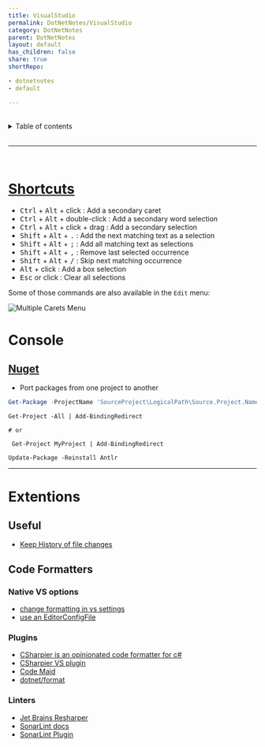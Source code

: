 ```yaml
---
title: VisualStudio
permalink: DotNetNotes/VisualStudio
category: DotNetNotes
parent: DotNetNotes
layout: default
has_children: false
share: true
shortRepo:

- dotnetnotes
- default

---
```


<br/>

<details markdown="block">    
<summary>    
Table of contents    
</summary>    
{: .text-delta }    
1. TOC    
{:toc}    
</details>

<br/>

---

<br/>

# [Shortcuts](https://learn.microsoft.com/en-us/visualstudio/ide/finding-and-replacing-text?view=vs-2022#multi-caret-selection)

- <kbd>Ctrl</kbd> + <kbd>Alt</kbd> + click : Add a secondary caret
- <kbd>Ctrl</kbd> + <kbd>Alt</kbd> + double-click : Add a secondary word selection
- <kbd>Ctrl</kbd> + <kbd>Alt</kbd> + click + drag : Add a secondary selection
- <kbd>Shift</kbd> + <kbd>Alt</kbd> + <kbd>.</kbd> : Add the next matching text as a selection
- <kbd>Shift</kbd> + <kbd>Alt</kbd> + <kbd>;</kbd> : Add all matching text as selections
- <kbd>Shift</kbd> + <kbd>Alt</kbd> + <kbd>,</kbd> : Remove last selected occurrence
- <kbd>Shift</kbd> + <kbd>Alt</kbd> + <kbd>/</kbd> : Skip next matching occurrence
- <kbd>Alt</kbd> + click : Add a box selection
- <kbd>Esc</kbd> or click : Clear all selections

Some of those commands are also available in the `Edit` menu:

![Multiple Carets Menu][2]

[1]: https://learn.microsoft.com/en-us/visualstudio/ide/finding-and-replacing-text#multi-caret-selection

[2]: https://i.stack.imgur.com/J1WkX.png

[3]: https://i.stack.imgur.com/OlNMI.png

# Console

## [Nuget](https://learn.microsoft.com/en-us/nuget/reference/ps-reference/ps-ref-get-project)

- Port packages from one project to another

```powershell
Get-Package -ProjectName 'SourceProject\LogicalPath\Source.Project.Name' | ForEach-Object { Install-Package -Id $_.Id -Version $_.Versions -Projectname 'TargetProject\LogicalPath\Target.Project.Name' }
```

```shell
Get-Project -All | Add-BindingRedirect

# or

 Get-Project MyProject | Add-BindingRedirect
```

```shell
Update-Package -Reinstall Antlr
```

---

# Extentions

## Useful

- [Keep History of file changes](https://marketplace.visualstudio.com/items?itemName=KenCross.VSHistory2022)

## Code Formatters

### Native VS options

- [change formatting in vs settings](https://learn.microsoft.com/en-us/visualstudio/ide/reference/options-text-editor-csharp-formatting?view=vs-2022#formatting-general-page)
- [use an EditorConfigFile](https://learn.microsoft.com/en-us/visualstudio/ide/create-portable-custom-editor-options?view=vs-2019)

### Plugins

- [CSharpier is an opinionated code formatter for c#](https://csharpier.com/docs/About)
- [CSharpier VS plugin](https://marketplace.visualstudio.com/items?itemName=csharpier.csharpier-vscode)
- [Code Maid](https://marketplace.visualstudio.com/items?itemName=SteveCadwallader.CodeMaid)
- [dotnet/format](https://github.com/dotnet/format)

### Linters

- [Jet Brains Resharper](https://www.jetbrains.com/resharper/)
- [SonarLint docs](https://www.sonarsource.com/products/sonarlint/features/)
- [SonarLint Plugin](https://marketplace.visualstudio.com/items?itemName=SonarSource.SonarLintforVisualStudio2022)